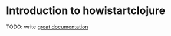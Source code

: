 # Introduction to howistartclojure

TODO: write [great documentation](http://jacobian.org/writing/what-to-write/)
